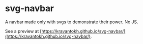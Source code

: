 # svg-navbar
A navbar made only with svgs to demonstrate their power. No JS.

See a preview at [https://kravantokh.github.io/svg-navbar/](https://kravantokh.github.io/svg-navbar/).

